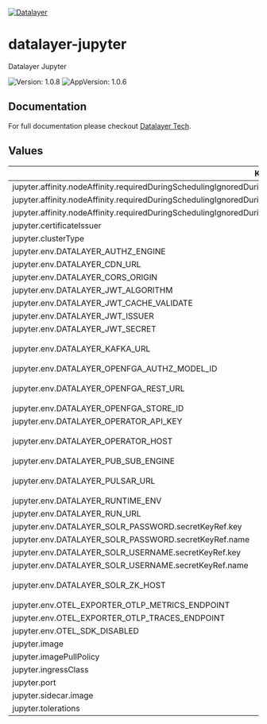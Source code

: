 [![Datalayer](https://assets.datalayer.tech/datalayer-25.svg)](https://datalayer.io)

# datalayer-jupyter

Datalayer Jupyter

![Version: 1.0.8](https://img.shields.io/badge/Version-1.0.8-informational?style=flat-square) ![AppVersion: 1.0.6](https://img.shields.io/badge/AppVersion-1.0.6-informational?style=flat-square)

## Documentation

For full documentation please checkout [Datalayer Tech](https://datalayer.tech).

## Values

| Key | Type | Default | Description |
|-----|------|---------|-------------|
| jupyter.affinity.nodeAffinity.requiredDuringSchedulingIgnoredDuringExecution.nodeSelectorTerms[0].matchExpressions[0].key | string | `"role.datalayer.io/api"` |  |
| jupyter.affinity.nodeAffinity.requiredDuringSchedulingIgnoredDuringExecution.nodeSelectorTerms[0].matchExpressions[0].operator | string | `"In"` |  |
| jupyter.affinity.nodeAffinity.requiredDuringSchedulingIgnoredDuringExecution.nodeSelectorTerms[0].matchExpressions[0].values[0] | string | `"true"` |  |
| jupyter.certificateIssuer | string | `"letsencrypt"` |  |
| jupyter.clusterType | string | `"any"` |  |
| jupyter.env.DATALAYER_AUTHZ_ENGINE | string | `""` |  |
| jupyter.env.DATALAYER_CDN_URL | string | `""` |  |
| jupyter.env.DATALAYER_CORS_ORIGIN | string | `""` |  |
| jupyter.env.DATALAYER_JWT_ALGORITHM | string | `""` |  |
| jupyter.env.DATALAYER_JWT_CACHE_VALIDATE | string | `"false"` |  |
| jupyter.env.DATALAYER_JWT_ISSUER | string | `"https://id.datalayer.run"` |  |
| jupyter.env.DATALAYER_JWT_SECRET | string | `""` |  |
| jupyter.env.DATALAYER_KAFKA_URL | string | `"datalayer-kafka-kafka-bootstrap.datalayer-kafka.svc.cluster.local:9092"` |  |
| jupyter.env.DATALAYER_OPENFGA_AUTHZ_MODEL_ID | string | `""` |  |
| jupyter.env.DATALAYER_OPENFGA_REST_URL | string | `"http://datalayer-openfga.datalayer-openfga.svc.cluster.local:8080"` |  |
| jupyter.env.DATALAYER_OPENFGA_STORE_ID | string | `""` |  |
| jupyter.env.DATALAYER_OPERATOR_API_KEY | string | `""` |  |
| jupyter.env.DATALAYER_OPERATOR_HOST | string | `"datalayer-operator-svc.datalayer-jupyter.svc.cluster.local:2111"` |  |
| jupyter.env.DATALAYER_PUB_SUB_ENGINE | string | `"pulsar"` |  |
| jupyter.env.DATALAYER_PULSAR_URL | string | `"pulsar://datalayer-pulsar-broker.datalayer-pulsar.svc.cluster.local:6650"` |  |
| jupyter.env.DATALAYER_RUNTIME_ENV | string | `"prod"` |  |
| jupyter.env.DATALAYER_RUN_URL | string | `""` |  |
| jupyter.env.DATALAYER_SOLR_PASSWORD.secretKeyRef.key | string | `"password"` |  |
| jupyter.env.DATALAYER_SOLR_PASSWORD.secretKeyRef.name | string | `"solr-basic-auth"` |  |
| jupyter.env.DATALAYER_SOLR_USERNAME.secretKeyRef.key | string | `"username"` |  |
| jupyter.env.DATALAYER_SOLR_USERNAME.secretKeyRef.name | string | `"solr-basic-auth"` |  |
| jupyter.env.DATALAYER_SOLR_ZK_HOST | string | `"solr-datalayer-solrcloud-zookeeper-headless.datalayer-solr.svc.cluster.local"` |  |
| jupyter.env.OTEL_EXPORTER_OTLP_METRICS_ENDPOINT | string | `""` |  |
| jupyter.env.OTEL_EXPORTER_OTLP_TRACES_ENDPOINT | string | `""` |  |
| jupyter.env.OTEL_SDK_DISABLED | string | `"false"` |  |
| jupyter.image | string | `"datalayer/jupyter:1.0.7"` |  |
| jupyter.imagePullPolicy | string | `"Always"` |  |
| jupyter.ingressClass | string | `"datalayer-traefik"` |  |
| jupyter.port | int | `9500` |  |
| jupyter.sidecar.image | string | `"datalayer/whoami:0.0.6"` |  |
| jupyter.tolerations | object | `{}` |  |

